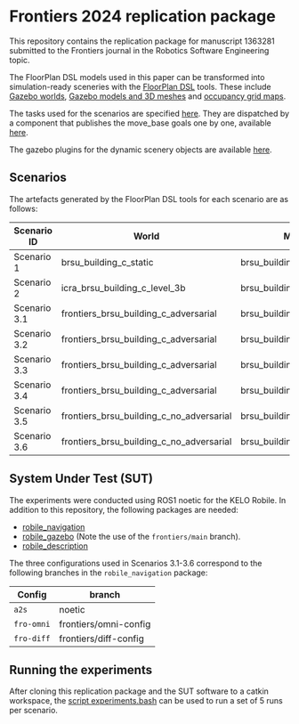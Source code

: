# Frontiers 2024 replication package

This repository contains the replication package for manuscript 1363281 submitted to the Frontiers journal in the Robotics Software Engineering topic. 

The FloorPlan DSL models used in this paper can be transformed into simulation-ready sceneries with the [FloorPlan DSL](https://github.com/secorolab/FloorPlan-DSL) tools. 
These include [Gazebo worlds](/worlds/), [Gazebo models and 3D meshes](/models/) and [occupancy grid maps](/maps/).

The tasks used for the scenarios are specified [here](/tasks/). They are dispatched by a component that publishes the move_base goals one by one, available [here](https://github.com/secorolab/waypoint_dispatcher).

The gazebo plugins for the dynamic scenery objects are available [here](https://github.com/secorolab/dynamic-gazebo-plugins).

## Scenarios

The artefacts generated by the FloorPlan DSL tools for each scenario are as follows:

| Scenario ID | World | Map | Task |
|----|----|----|----|
| Scenario 1 | brsu_building_c_static | brsu_building_c_static | left_long_corridor_task |
| Scenario 2 | icra_brsu_building_c_level_3b | brsu_building_c_static | left_long_corridor_task | 
| Scenario 3.1 | frontiers_brsu_building_c_adversarial | brsu_building_c_dynamic | task_1 |
| Scenario 3.2 | frontiers_brsu_building_c_adversarial | brsu_building_c_dynamic | task_2 |
| Scenario 3.3 | frontiers_brsu_building_c_adversarial | brsu_building_c_dynamic | task_3 |
| Scenario 3.4 | frontiers_brsu_building_c_adversarial | brsu_building_c_dynamic | task_4 |
| Scenario 3.5 | frontiers_brsu_building_c_no_adversarial | brsu_building_c_dynamic | task_2 |
| Scenario 3.6 | frontiers_brsu_building_c_no_adversarial | brsu_building_c_dynamic | task_4 |

## System Under Test (SUT)

The experiments were conducted using ROS1 noetic for the KELO Robile. In addition to this repository, the following packages are needed: 

- [robile_navigation](https://github.com/secorolab/robile_navigation)
- [robile_gazebo](https://github.com/secorolab/robile_gazebo/tree/frontiers/main) (Note the use of the `frontiers/main` branch).
- [robile_description](https://github.com/secorolab/robile_description)

The three configurations used in Scenarios 3.1-3.6 correspond to the following branches in the `robile_navigation` package:

| Config | branch |
|---|---|
| `a2s` | noetic | 
| `fro-omni` | frontiers/omni-config | 
| `fro-diff` | frontiers/diff-config | 

## Running the experiments

After cloning this replication package and the SUT software to a catkin workspace, the [script experiments.bash](/experiments.bash) can be used to run a set of 5 runs per scenario.
